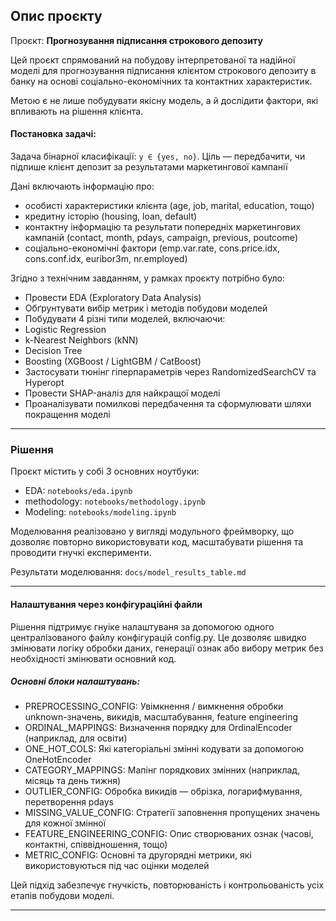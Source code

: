 ## Опис проєкту

Проєкт: **Прогнозування підписання строкового депозиту**

Цей проєкт спрямований на побудову інтерпретованої та надійної моделі для прогнозування підписання клієнтом строкового
депозиту в банку на основі соціально-економічних та контактних характеристик.

Метою є не лише побудувати якісну модель, а й дослідити фактори, які впливають на рішення клієнта.

#### Постановка задачі:

Задача бінарної класифікації: `y ∈ {yes, no}`. Ціль — передбачити, чи підпише клієнт депозит за результатами
маркетингової кампанії

Дані включають інформацію про:

- особисті характеристики клієнта (age, job, marital, education, тощо)
- кредитну історію (housing, loan, default)
- контактну інформацію та результати попередніх маркетингових кампаній (contact, month, pdays, campaign, previous,
  poutcome)
- соціально-економічні фактори (emp.var.rate, cons.price.idx, cons.conf.idx, euribor3m, nr.employed)

Згідно з технічним завданням, у рамках проєкту потрібно було:

- Провести EDA (Exploratory Data Analysis)
- Обґрунтувати вибір метрик і методів побудови моделей
- Побудувати 4 різні типи моделей, включаючи:
- Logistic Regression
- k-Nearest Neighbors (kNN)
- Decision Tree
- Boosting (XGBoost / LightGBM / CatBoost)
- Застосувати тюнінг гіперпараметрів через RandomizedSearchCV та Hyperopt
- Провести SHAP-аналіз для найкращої моделі
- Проаналізувати помилкові передбачення та сформулювати шляхи покращення моделі

___

### Рішення

Проєкт містить у собі 3 основних ноутбуки:

- EDA: `notebooks/eda.ipynb`
- methodology: `notebooks/methodology.ipynb`
- Modeling: `notebooks/modeling.ipynb`

Моделювання реалізовано у вигляді модульного фреймворку, що дозволяє повторно використовувати код, масштабувати рішення
та проводити гнучкі експерименти.

Результати моделювання: `docs/model_results_table.md`

---

#### Налаштування через конфігураційні файли

Рішення підтримує гнуіке налаштуваня за допомогою одного централізованого файлу конфігурацій config.py. Це дозволяє
швидко змінювати логіку обробки даних, генерації ознак або вибору метрик без необхідності змінювати основний код.

##### Основні блоки налаштувань:

- PREPROCESSING_CONFIG: Увімкнення / вимкнення обробки unknown-значень, викидів, масштабування, feature engineering
- ORDINAL_MAPPINGS: Визначення порядку для OrdinalEncoder (наприклад, для освіти)
- ONE_HOT_COLS: Які категоріальні змінні кодувати за допомогою OneHotEncoder
- CATEGORY_MAPPINGS: Мапінг порядкових змінних (наприклад, місяць та день тижня)
- OUTLIER_CONFIG: Обробка викидів — обрізка, логарифмування, перетворення pdays
- MISSING_VALUE_CONFIG: Стратегії заповнення пропущених значень для кожної змінної
- FEATURE_ENGINEERING_CONFIG: Опис створюваних ознак (часові, контактні, співвідношення, тощо)
- METRIC_CONFIG: Основні та другорядні метрики, які використовуються під час оцінки моделей

Цей підхід забезпечує гнучкість, повторюваність і контрольованість усіх етапів побудови моделі.

---
